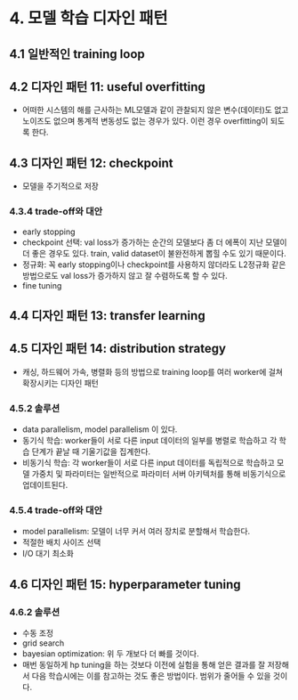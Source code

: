 # 4. 모델 학습 디자인 패턴

## 4.1 일반적인 training loop

## 4.2 디자인 패턴 11: useful overfitting

- 어떠한 시스템의 해를 근사하는 ML모델과 같이 관찰되지 않은 변수(데이터)도 없고 노이즈도 없으며 통계적 변동성도 없는 경우가 있다. 이런 경우 overfitting이 되도록 한다.

## 4.3 디자인 패턴 12: checkpoint

- 모델을 주기적으로 저장

### 4.3.4 trade-off와 대안

- early stopping
- checkpoint 선택: val loss가 증가하는 순간의 모델보다 좀 더 에폭이 지난 모델이 더 좋은 경우도 있다. train, valid dataset이 불완전하게 뽑힐 수도 있기 때문이다.
- 정규화: 꼭 early stopping이나 checkpoint를 사용하지 않더라도 L2정규화 같은 방법으로도 val loss가 증가하지 않고 잘 수렴하도록 할 수 있다.
- fine tuning

## 4.4 디자인 패턴 13: transfer learning

## 4.5 디자인 패턴 14: distribution strategy

- 캐싱, 하드웨어 가속, 병렬화 등의 방법으로 training loop를 여러 worker에 걸쳐 확장시키는 디자인 패턴

### 4.5.2 솔루션

- data parallelism, model parallelism 이 있다.
- 동기식 학습: worker들이 서로 다른 input 데이터의 일부를 병렬로 학습하고 각 학습 단계가 끝날 때 기울기값을 집계한다.
- 비동기식 학습: 각 worker들이 서로 다른 input 데이터를 독립적으로 학습하고 모델 가중치 및 파라미터는 일반적으로 파라미터 서버 아키텍처를 통해 비동기식으로 업데이트된다.

### 4.5.4 trade-off와 대안

- model parallelism: 모델이 너무 커서 여러 장치로 분할해서 학습한다.
- 적절한 배치 사이즈 선택
- I/O 대기 최소화

## 4.6 디자인 패턴 15: hyperparameter tuning

### 4.6.2 솔루션

- 수동 조정
- grid search
- bayesian optimization: 위 두 개보다 더 빠를 것이다.
- 매번 동일하게 hp tuning을 하는 것보다 이전에 실험을 통해 얻은 결과를 잘 저장해서 다음 학습시에는 이를 참고하는 것도 좋은 방법이다. 범위가 줄어들 수 있을 것이다.
